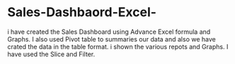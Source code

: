 # Sales-Dashbaord-Excel-

i have created the Sales Dashboard using Advance Excel formula and Graphs. I also used Pivot table to summaries our data and also we have crated the data in the table format.
i shown the various repots and Graphs. I have used the Slice and Filter.
